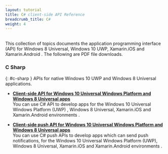 ```yaml
---
layout: tutorial
title: C# client-side API Reference
breadcrumb_title: C#
weight: 4
---
```

<!-- NLS_CHARSET=UTF-8 -->
<br/>
This collection of topics documents the application programming interface (API) for Windows 8 Universal, Windows 10 UWP, Xamarin.iOS and Xamarin.Android .  
The following are PDF file downloads.

### C Sharp
{: #c-sharp }
APIs for native Windows 10 UWP and Windows 8 Universal applications.
* **[Client-side API for Windows 10 Universal Windows Platform and Windows 8 Universal apps](http://public.dhe.ibm.com/software/products/en/MobileFirstPlatform/docs/v800/mfpf_csharp_win8_native_client_api.pdf)**  
    You can use C# API to develop apps for the Windows 10 Universal Windows Platform (UWP) , Windows 8 Universal, Xamarin.iOS and Xamarin.Android environments .

* **[Client-side push API for Windows 10 Universal Windows Platform and Windows 8 Universal apps](http://public.dhe.ibm.com/software/products/en/MobileFirstPlatform/docs/v800/mfpf_csharp_win8_native_client_push_api.pdf)**  
    You can use C# push APIs to develop apps which can send push notifications, for the Windows 10 Universal Windows Platform (UWP), Windows 8 Universal, Xamarin.iOS and Xamarin.Android environments .
